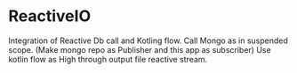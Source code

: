 # ReactiveIO

Integration of Reactive Db call and Kotling flow.
Call Mongo as in suspended scope. (Make mongo repo as Publisher and this app as subscriber)
Use kotlin flow as High through output file reactive stream.
